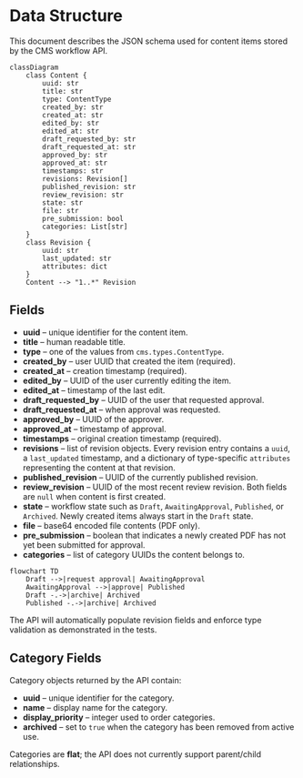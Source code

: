 # Data Structure

This document describes the JSON schema used for content items stored by the CMS workflow API.

```mermaid
classDiagram
    class Content {
        uuid: str
        title: str
        type: ContentType
        created_by: str
        created_at: str
        edited_by: str
        edited_at: str
        draft_requested_by: str
        draft_requested_at: str
        approved_by: str
        approved_at: str
        timestamps: str
        revisions: Revision[]
        published_revision: str
        review_revision: str
        state: str
        file: str
        pre_submission: bool
        categories: List[str]
    }
    class Revision {
        uuid: str
        last_updated: str
        attributes: dict
    }
    Content --> "1..*" Revision
```

## Fields

- **uuid** – unique identifier for the content item.
- **title** – human readable title.
- **type** – one of the values from `cms.types.ContentType`.
- **created_by** – user UUID that created the item (required).
- **created_at** – creation timestamp (required).
- **edited_by** – UUID of the user currently editing the item.
- **edited_at** – timestamp of the last edit.
- **draft_requested_by** – UUID of the user that requested approval.
- **draft_requested_at** – when approval was requested.
- **approved_by** – UUID of the approver.
- **approved_at** – timestamp of approval.
- **timestamps** – original creation timestamp (required).
- **revisions** – list of revision objects. Every revision entry contains a `uuid`, a `last_updated` timestamp, and a dictionary of type-specific `attributes` representing the content at that revision.
 - **published_revision** – UUID of the currently published revision.
 - **review_revision** – UUID of the most recent review revision. Both fields
   are ``null`` when content is first created.
 - **state** – workflow state such as `Draft`, `AwaitingApproval`, `Published`, or `Archived`. Newly created items always start in the `Draft` state.
- **file** – base64 encoded file contents (PDF only).
- **pre_submission** – boolean that indicates a newly created PDF has not yet been submitted for approval.
- **categories** – list of category UUIDs the content belongs to.

```mermaid
flowchart TD
    Draft -->|request approval| AwaitingApproval
    AwaitingApproval -->|approve| Published
    Draft -.->|archive| Archived
    Published -.->|archive| Archived
```

The API will automatically populate revision fields and enforce type validation as demonstrated in the tests.

## Category Fields

Category objects returned by the API contain:

- **uuid** – unique identifier for the category.
- **name** – display name for the category.
- **display_priority** – integer used to order categories.
- **archived** – set to `true` when the category has been removed from active use.

Categories are **flat**; the API does not currently support parent/child relationships.
